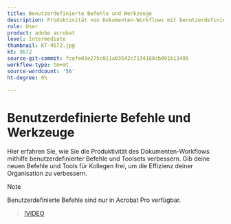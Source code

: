 ```yaml
---
title: Benutzerdefinierte Befehle und Werkzeuge
description: Produktivität von Dokumenten-Workflows mit benutzerdefinierten Befehlen und Toolsets steigern
role: User
product: adobe acrobat
level: Intermediate
thumbnail: KT-9672.jpg
kt: 9672
source-git-commit: fcefe03e275c011a03542c7134188cb091b11495
workflow-type: tm+mt
source-wordcount: '56'
ht-degree: 0%

---
```


# Benutzerdefinierte Befehle und Werkzeuge

Hier erfahren Sie, wie Sie die Produktivität des Dokumenten-Workflows mithilfe benutzerdefinierter Befehle und Toolsets verbessern. Gib deine neuen Befehle und Tools für Kollegen frei, um die Effizienz deiner Organisation zu verbessern.

>[!NOTE]
>
>Benutzerdefinierte Befehle sind nur in Acrobat Pro verfügbar.

>[!VIDEO](https://video.tv.adobe.com/v/340545?hidetitle=true)